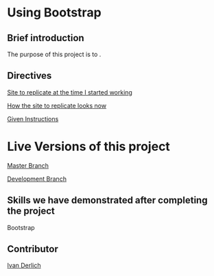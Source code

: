 # Using Bootstrap

## Brief introduction

The purpose of this project is to . 

## Directives

[Site to replicate at the time I started working](https://web.archive.org/save/https://www.newsweek.com/)

[How the site to replicate looks now](https://www.newsweek.com/)

[Given Instructions](https://www.theodinproject.com/courses/html5-and-css3/lessons/using-bootstrap) 

# Live Versions of this project

[Master Branch](https://ivanderlich.github.io/UsingBootstrap/)

[Development Branch](https://raw.githack.com/IvanDerlich/UsingBootstrap/development/index.html)

## Skills we have demonstrated after completing the project

Bootstrap

## Contributor

[Ivan Derlich](https://github.com/IvanDerlich)